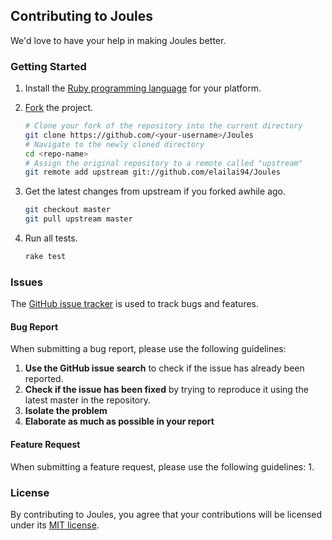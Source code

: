 ## Contributing to Joules
We'd love to have your help in making Joules better. 

### Getting Started
1. Install the [Ruby programming language](https://www.ruby-lang.org/en/documentation/installation/) for your platform.
2. [Fork](https://help.github.com/articles/fork-a-repo/) the project.

   ```Bash
   # Clone your fork of the repository into the current directory
   git clone https://github.com/<your-username>/Joules
   # Navigate to the newly cloned directory
   cd <repo-name>
   # Assign the original repository to a remote called "upstream"
   git remote add upstream git://github.com/elailai94/Joules
   ```
3. Get the latest changes from upstream if you forked awhile ago.

   ```Bash
   git checkout master
   git pull upstream master
   ```

4. Run all tests.

   ```Bash
   rake test
   ```

### Issues
The [GitHub issue tracker](https://github.com/elailai94/Joules/issues) is used to track bugs and features. 
#### Bug Report
When submitting a bug report, please use the following guidelines:

1. **Use the GitHub issue search** to check if the issue has already been reported.
2. **Check if the issue has been fixed** by trying to reproduce it using the latest master in the repository.
3. **Isolate the problem** 
4. **Elaborate as much as possible in your report**

#### Feature Request
When submitting a feature request, please use the following guidelines:
1. 

### License
By contributing to Joules, you agree that your contributions will be licensed under its [MIT license](https://github.com/elailai94/Joules/blob/master/LICENSE.md).
